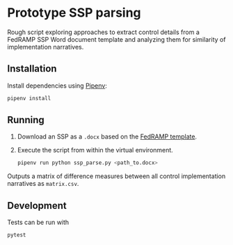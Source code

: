 # Prototype SSP parsing

Rough script exploring approaches to extract control details from a FedRAMP SSP Word document template and analyzing them for similarity of implementation narratives.

## Installation

Install dependencies using [Pipenv](https://docs.pipenv.org/en/latest/):

```sh
pipenv install
```

## Running

1. Download an SSP as a `.docx` based on the [FedRAMP template](https://www.fedramp.gov/templates/).
1. Execute the script from within the virtual environment.

   ```sh
   pipenv run python ssp_parse.py <path_to.docx>
   ```

Outputs a matrix of difference measures between all control implementation narratives as `matrix.csv`.

## Development

Tests can be run with

```sh
pytest
```
